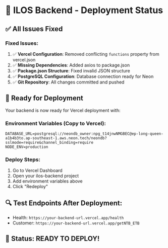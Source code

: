 # 🚀 ILOS Backend - Deployment Status

## ✅ All Issues Fixed

### Fixed Issues:
1. ✅ **Vercel Configuration**: Removed conflicting `functions` property from vercel.json
2. ✅ **Missing Dependencies**: Added axios to package.json 
3. ✅ **Package.json Structure**: Fixed invalid JSON structure
4. ✅ **PostgreSQL Configuration**: Database connection ready for Neon
5. ✅ **Git Repository**: All changes committed and pushed

## 🎯 Ready for Deployment

Your backend is now ready for Vercel deployment with:

### Environment Variables (Copy to Vercel):
```
DATABASE_URL=postgresql://neondb_owner:npg_t14jnwNMGBEC@ep-long-queen-a1b4b3to.ap-southeast-1.aws.neon.tech/neondb?sslmode=require&channel_binding=require
NODE_ENV=production
```

### Deploy Steps:
1. Go to Vercel Dashboard
2. Open your ilos-backend project 
3. Add environment variables above
4. Click "Redeploy"

## 🔍 Test Endpoints After Deployment:
- Health: `https://your-backend-url.vercel.app/health`
- Customer: `https://your-backend-url.vercel.app/getNTB_ETB`

## 💯 Status: READY TO DEPLOY! 